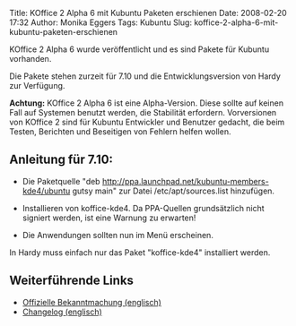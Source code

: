 Title: KOffice 2 Alpha 6 mit Kubuntu Paketen erschienen
Date: 2008-02-20 17:32
Author: Monika Eggers
Tags: Kubuntu
Slug: koffice-2-alpha-6-mit-kubuntu-paketen-erschienen

KOffice 2 Alpha 6 wurde veröffentlicht und es sind Pakete für Kubuntu
vorhanden.  

Die Pakete stehen zurzeit für 7.10 und die Entwicklungsversion von Hardy
zur Verfügung.


**Achtung:** KOffice 2 Alpha 6 ist eine Alpha-Version. Diese sollte auf
keinen Fall auf Systemen benutzt werden, die Stabilität erfordern.
Vorversionen von KOffice 2 sind für Kubuntu Entwickler und Benutzer
gedacht, die beim Testen, Berichten und Beseitigen von Fehlern helfen
wollen.


<!--break--><!--break-->

Anleitung für 7.10:
-------------------


-   Die Paketquelle "deb
    <http://ppa.launchpad.net/kubuntu-members-kde4/ubuntu> gutsy main"
    zur Datei /etc/apt/sources.list hinzufügen.
    
    
-   Installieren von koffice-kde4. Da PPA-Quellen grundsätzlich nicht
    signiert werden, ist eine Warnung zu erwarten!
    
    
-   Die Anwendungen sollten nun im Menü erscheinen.


In Hardy muss einfach nur das Paket "koffice-kde4" installiert werden.


Weiterführende Links
--------------------


-   [Offizielle Bekanntmachung
    (englisch)](http://dot.kde.org/1203507166/)
-   [Changelog
    (englisch)](http://www.koffice.org/announcements/changelog-2.0-alpha6.php)




